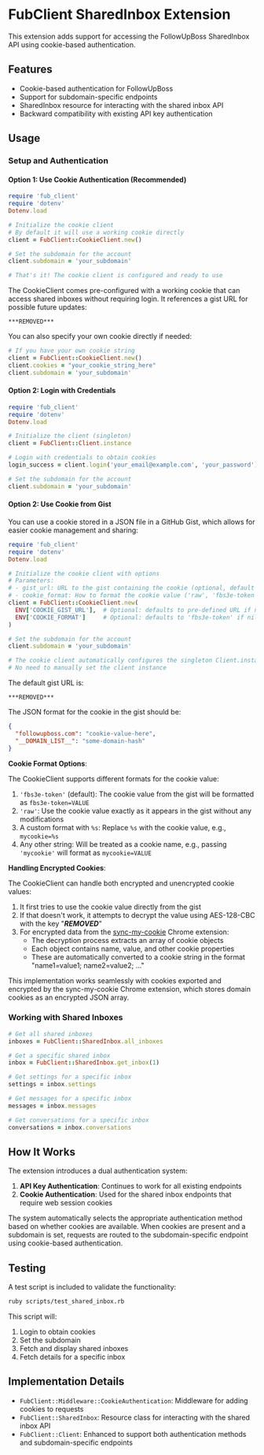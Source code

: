 # FubClient SharedInbox Extension

This extension adds support for accessing the FollowUpBoss SharedInbox API using cookie-based authentication.

## Features

- Cookie-based authentication for FollowUpBoss
- Support for subdomain-specific endpoints 
- SharedInbox resource for interacting with the shared inbox API
- Backward compatibility with existing API key authentication

## Usage

### Setup and Authentication

#### Option 1: Use Cookie Authentication (Recommended)

```ruby
require 'fub_client'
require 'dotenv'
Dotenv.load

# Initialize the cookie client
# By default it will use a working cookie directly
client = FubClient::CookieClient.new()

# Set the subdomain for the account
client.subdomain = 'your_subdomain'

# That's it! The cookie client is configured and ready to use
```

The CookieClient comes pre-configured with a working cookie that can access shared inboxes without requiring login. It references a gist URL for possible future updates:

```
***REMOVED***
```

You can also specify your own cookie directly if needed:

```ruby
# If you have your own cookie string
client = FubClient::CookieClient.new()
client.cookies = "your_cookie_string_here"
client.subdomain = 'your_subdomain'
```

#### Option 2: Login with Credentials

```ruby
require 'fub_client'
require 'dotenv'
Dotenv.load

# Initialize the client (singleton)
client = FubClient::Client.instance

# Login with credentials to obtain cookies
login_success = client.login('your_email@example.com', 'your_password')

# Set the subdomain for the account
client.subdomain = 'your_subdomain'
```

#### Option 2: Use Cookie from Gist

You can use a cookie stored in a JSON file in a GitHub Gist, which allows for easier cookie management and sharing:

```ruby
require 'fub_client'
require 'dotenv'
Dotenv.load

# Initialize the cookie client with options
# Parameters:
# - gist_url: URL to the gist containing the cookie (optional, default provided)
# - cookie_format: How to format the cookie value ('raw', 'fbs3e-token', or custom format)
client = FubClient::CookieClient.new(
  ENV['COOKIE_GIST_URL'],  # Optional: defaults to pre-defined URL if nil
  ENV['COOKIE_FORMAT']     # Optional: defaults to 'fbs3e-token' if nil
)

# Set the subdomain for the account
client.subdomain = 'your_subdomain'

# The cookie client automatically configures the singleton Client.instance
# No need to manually set the client instance
```

The default gist URL is:
```
***REMOVED***
```

The JSON format for the cookie in the gist should be:
```json
{
  "followupboss.com": "cookie-value-here",
  "__DOMAIN_LIST__": "some-domain-hash"
}
```

**Cookie Format Options**:

The CookieClient supports different formats for the cookie value:

1. `'fbs3e-token'` (default): The cookie value from the gist will be formatted as `fbs3e-token=VALUE`
2. `'raw'`: Use the cookie value exactly as it appears in the gist without any modifications
3. A custom format with `%s`: Replace `%s` with the cookie value, e.g., `mycookie=%s`
4. Any other string: Will be treated as a cookie name, e.g., passing `'mycookie'` will format as `mycookie=VALUE`

**Handling Encrypted Cookies**:

The CookieClient can handle both encrypted and unencrypted cookie values:

1. It first tries to use the cookie value directly from the gist
2. If that doesn't work, it attempts to decrypt the value using AES-128-CBC with the key "***REMOVED***"
3. For encrypted data from the [sync-my-cookie](https://github.com/Andiedie/sync-my-cookie) Chrome extension:
   - The decryption process extracts an array of cookie objects
   - Each object contains name, value, and other cookie properties
   - These are automatically converted to a cookie string in the format "name1=value1; name2=value2; ..."

This implementation works seamlessly with cookies exported and encrypted by the sync-my-cookie Chrome extension, which stores domain cookies as an encrypted JSON array.

### Working with Shared Inboxes

```ruby
# Get all shared inboxes
inboxes = FubClient::SharedInbox.all_inboxes

# Get a specific shared inbox
inbox = FubClient::SharedInbox.get_inbox(1)

# Get settings for a specific inbox
settings = inbox.settings

# Get messages for a specific inbox
messages = inbox.messages

# Get conversations for a specific inbox
conversations = inbox.conversations
```

## How It Works

The extension introduces a dual authentication system:

1. **API Key Authentication**: Continues to work for all existing endpoints
2. **Cookie Authentication**: Used for the shared inbox endpoints that require web session cookies

The system automatically selects the appropriate authentication method based on whether cookies are available. When cookies are present and a subdomain is set, requests are routed to the subdomain-specific endpoint using cookie-based authentication.

## Testing

A test script is included to validate the functionality:

```bash
ruby scripts/test_shared_inbox.rb
```

This script will:
1. Login to obtain cookies
2. Set the subdomain
3. Fetch and display shared inboxes
4. Fetch details for a specific inbox

## Implementation Details

- `FubClient::Middleware::CookieAuthentication`: Middleware for adding cookies to requests
- `FubClient::SharedInbox`: Resource class for interacting with the shared inbox API
- `FubClient::Client`: Enhanced to support both authentication methods and subdomain-specific endpoints
